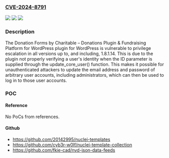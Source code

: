 ### [CVE-2024-8791](https://cve.mitre.org/cgi-bin/cvename.cgi?name=CVE-2024-8791)
![](https://img.shields.io/static/v1?label=Product&message=Charitable%20%E2%80%93%20Donation%20Plugin%20for%20WordPress%20%E2%80%93%20Fundraising%20with%20Recurring%20Donations%20%26%20More&color=blue)
![](https://img.shields.io/static/v1?label=Version&message=*%3C%3D%201.8.1.14%20&color=brighgreen)
![](https://img.shields.io/static/v1?label=Vulnerability&message=CWE-639%20Authorization%20Bypass%20Through%20User-Controlled%20Key&color=brighgreen)

### Description

The Donation Forms by Charitable – Donations Plugin & Fundraising Platform for WordPress plugin for WordPress is vulnerable to privilege escalation in all versions up to, and including, 1.8.1.14. This is due to the plugin not properly verifying a user's identity when the ID parameter is supplied through the update_core_user() function. This makes it possible for unauthenticated attackers to update the email address and password of arbitrary user accounts, including administrators, which can then be used to log in to those user accounts.

### POC

#### Reference
No PoCs from references.

#### Github
- https://github.com/20142995/nuclei-templates
- https://github.com/cyb3r-w0lf/nuclei-template-collection
- https://github.com/fkie-cad/nvd-json-data-feeds

